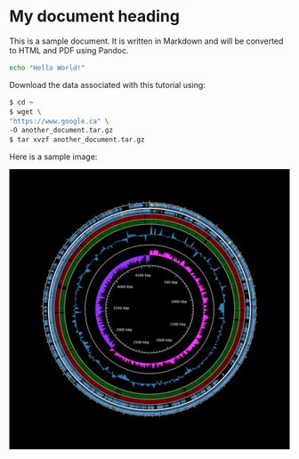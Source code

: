 # My document heading

This is a sample document. It is written in Markdown and will be converted to HTML and PDF using Pandoc.

```bash
echo "Hello World!"
```

Download the data associated with this tutorial using:

```bash
$ cd ~
$ wget \
"https://www.google.ca" \
-O another_document.tar.gz
$ tar xvzf another_document.tar.gz
```

Here is a sample image:

![This is a sample image](includes/c0bdc48e7fdfb7ca9f2b17c9aa41bbef.png)
